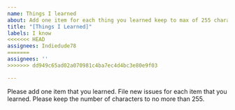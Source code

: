 ```yaml
---
name: Things I learned
about: Add one item for each thing you learned keep to max of 255 characters
title: "[Things I Learned]"
labels: I know
<<<<<<< HEAD
assignees: Indiedude78
=======
assignees: ''
>>>>>>> dd949c65ad02a070981c4ba7ec4d4bc3e80e9f03

---
```


Please add one item that you learned.  File new issues for each item that you learned.  Please keep the number of characters to no more than 255.
